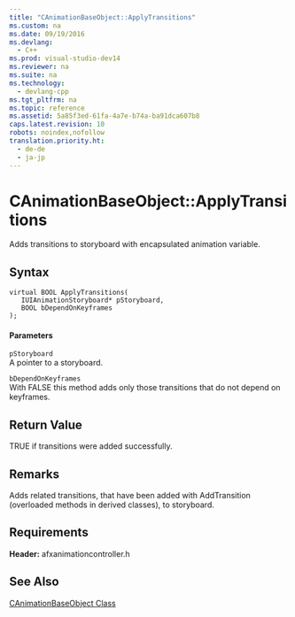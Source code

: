 ```yaml
---
title: "CAnimationBaseObject::ApplyTransitions"
ms.custom: na
ms.date: 09/19/2016
ms.devlang: 
  - C++
ms.prod: visual-studio-dev14
ms.reviewer: na
ms.suite: na
ms.technology: 
  - devlang-cpp
ms.tgt_pltfrm: na
ms.topic: reference
ms.assetid: 5a85f3ed-61fa-4a7e-b74a-ba91dca607b8
caps.latest.revision: 10
robots: noindex,nofollow
translation.priority.ht: 
  - de-de
  - ja-jp
---
```

# CAnimationBaseObject::ApplyTransitions
Adds transitions to storyboard with encapsulated animation variable.  
  
## Syntax  
  
```  
virtual BOOL ApplyTransitions(  
   IUIAnimationStoryboard* pStoryboard,  
   BOOL bDependOnKeyframes  
);  
```  
  
#### Parameters  
 `pStoryboard`  
 A pointer to a storyboard.  
  
 `bDependOnKeyframes`  
 With FALSE this method adds only those transitions that do not depend on keyframes.  
  
## Return Value  
 TRUE if transitions were added successfully.  
  
## Remarks  
 Adds related transitions, that have been added with AddTransition (overloaded methods in derived classes), to storyboard.  
  
## Requirements  
 **Header:** afxanimationcontroller.h  
  
## See Also  
 [CAnimationBaseObject Class](../vs140/CAnimationBaseObject-Class.md)